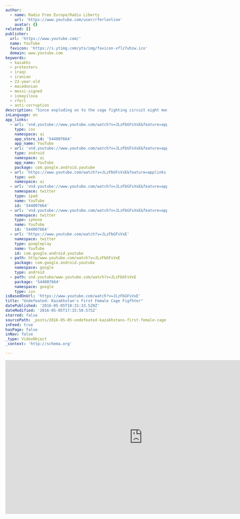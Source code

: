 ```yaml
---
author:
  - name: Radio Free Europe/Radio Liberty
    url: 'https://www.youtube.com/user/rferlonline'
    avatar: {}
related: []
publisher:
  url: 'https://www.youtube.com/'
  name: YouTube
  favicon: 'https://s.ytimg.com/yts/img/favicon-vflz7uhzw.ico'
  domain: www.youtube.com
keywords:
  - kazakhs
  - protesters
  - iraqi
  - iranian
  - 23-year-old
  - macedonian
  - messi-signed
  - ismayilova
  - rferl
  - anti-corruption
description: "Since exploding on to the cage fighting circuit eight months ago, Zamzagul Fayzollanova has won every one of her bouts. The 23-year-old is Kazakhstan's first female mixed martial arts fighter, and has quickly become a force to be reckoned with. (RFE/RL's Kazakh Service) Originally published at - http://www.rferl.org/media/video/undefeated-kazakhstans-first-female-cage-fighter/27717676.html"
inLanguage: en
app_links:
  - url: 'vnd.youtube://www.youtube.com/watch?v=JLzFbGFsVxE&feature=applinks'
    type: ios
    namespace: ai
    app_store_id: '544007664'
    app_name: YouTube
  - url: 'vnd.youtube://www.youtube.com/watch?v=JLzFbGFsVxE&feature=applinks'
    type: android
    namespace: ai
    app_name: YouTube
    package: com.google.android.youtube
  - url: 'https://www.youtube.com/watch?v=JLzFbGFsVxE&feature=applinks'
    type: web
    namespace: ai
  - url: 'vnd.youtube://www.youtube.com/watch?v=JLzFbGFsVxE&feature=applinks'
    namespace: twitter
    type: ipad
    name: YouTube
    id: '544007664'
  - url: 'vnd.youtube://www.youtube.com/watch?v=JLzFbGFsVxE&feature=applinks'
    namespace: twitter
    type: iphone
    name: YouTube
    id: '544007664'
  - url: 'https://www.youtube.com/watch?v=JLzFbGFsVxE'
    namespace: twitter
    type: googleplay
    name: YouTube
    id: com.google.android.youtube
  - path: http/www.youtube.com/watch?v=JLzFbGFsVxE
    package: com.google.android.youtube
    namespace: google
    type: android
  - path: vnd.youtube/www.youtube.com/watch?v=JLzFbGFsVxE
    package: '544007664'
    namespace: google
    type: ios
isBasedOnUrl: 'https://www.youtube.com/watch?v=JLzFbGFsVxE'
title: "Undefeated: Kazakhstan's First Female Cage Figfhter"
datePublished: '2016-05-05T18:31:33.520Z'
dateModified: '2016-05-05T17:15:50.575Z'
starred: false
sourcePath: _posts/2016-05-05-undefeated-kazakhstans-first-female-cage-figfhter.md
inFeed: true
hasPage: false
inNav: false
_type: VideoObject
_context: 'http://schema.org'

---
```

<iframe src="https://cdn.embedly.com/widgets/media.html?src=https%3A%2F%2Fwww.youtube.com%2Fembed%2FJLzFbGFsVxE%3Ffeature%3Doembed&amp;url=https%3A%2F%2Fwww.youtube.com%2Fwatch%3Fv%3DJLzFbGFsVxE&amp;image=https%3A%2F%2Fi.ytimg.com%2Fvi%2FJLzFbGFsVxE%2Fhqdefault.jpg&amp;key=b7d04c9b404c499eba89ee7072e1c4f7&amp;type=text%2Fhtml&amp;schema=youtube" width="854" height="480" scrolling="no" frameborder="0" allowfullscreen="" style=""></iframe>
